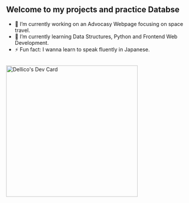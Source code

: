 <!--

-i need to create two web apps
Task manager 
recipe sharing platform
https://www.simplilearn.com/tutorials/python-tutorial/python-automation-projects
https://www.datacamp.com/blog/60-python-projects-for-all-levels-expertise

- 💬 Ask me about 
- 📫 How to reach me: -->
## Welcome to my projects and practice Databse

- 🔭 I’m currently working on an Advocasy Webpage focusing on space travel.
- 🌱 I’m currently learning Data Structures, Python and Frontend Web Development.
- ⚡ Fun fact: I wanna learn to speak fluently in Japanese.

##
<a href="https://app.daily.dev/dellico"><img src="https://api.daily.dev/devcards/v2/YiXpNIRxKQQMlS74WoqSG.png?type=default&r=yle" width="356" alt="Dellico's Dev Card"/></a>

##




